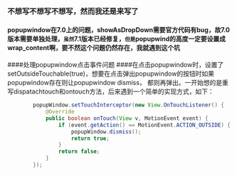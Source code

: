 ### 不想写不想写不想写，然而我还是来写了
#### popupwindow在7.0上的问题，showAsDropDown需要官方代码有bug，故7.0版本需要单独处理，`虽然`7.1版本已经修复，`但是`popupwind的高度一定要设置成wrap_content啊，要不然这个问题仍然存在，我就遇到这个坑

####处理popupwindow点击事件问题
####在点击popupwindow时，设置了setOutsideTouchable(true)，想要在点击弹出popupwindow的按钮时如果popupwindow存在则让popupwindow dismiss，
都则再弹出。一开始想的是重写dispatachtouch和ontouch方法，后来遇到一个简单的实现方式，如下：
```Java
        popupWindow.setTouchInterceptor(new View.OnTouchListener() {
            @Override
            public boolean onTouch(View v, MotionEvent event) {
                if (event.getAction() == MotionEvent.ACTION_OUTSIDE) {
                    popupWindow.dismiss();
                    return true;
                }
                return false;
            }
        });
```
